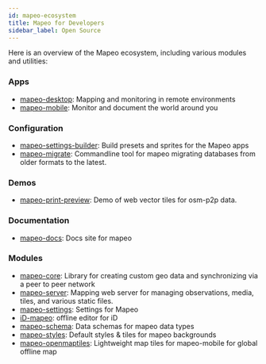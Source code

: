```yaml
---
id: mapeo-ecosystem
title: Mapeo for Developers
sidebar_label: Open Source
---
```


Here is an overview of the Mapeo ecosystem, including various modules and utilities:

### Apps

- [mapeo-desktop](https://github.com/digidem/mapeo-desktop): Mapping and monitoring in remote environments
- [mapeo-mobile](https://github.com/digidem/mapeo-mobile): Monitor and document the world around you

### Configuration

- [mapeo-settings-builder](https://github.com/digidem/mapeo-settings-builder): Build presets and sprites for the Mapeo apps
- [mapeo-migrate](https://github.com/digidem/mapeo-migrate): Commandline tool for mapeo migrating databases from older formats to the latest.

### Demos

- [mapeo-print-preview](https://github.com/digidem/mapeo-print-preview): Demo of web vector tiles for osm-p2p data.

### Documentation

- [mapeo-docs](https://github.com/digidem/Mapeo-docs): Docs site for mapeo

### Modules

- [mapeo-core](https://github.com/digidem/mapeo-core): Library for creating custom geo data and synchronizing via a peer to peer network
- [mapeo-server](https://github.com/digidem/mapeo-server): Mapping web server for managing observations, media, tiles, and various static files.
- [mapeo-settings](https://github.com/digidem/mapeo-settings): Settings for Mapeo
- [iD-mapeo](https://github.com/digidem/iD-mapeo): offline editor for iD
- [mapeo-schema](https://github.com/digidem/mapeo-schema): Data schemas for mapeo data types
- [mapeo-styles](https://github.com/digidem/mapeo-styles): Default styles & tiles for mapeo backgrounds
- [mapeo-openmaptiles](https://github.com/digidem/mapeo-openmaptiles): Lightweight map tiles for mapeo-mobile for global offline map
